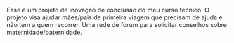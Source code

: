 Esse é um projeto de inovação de conclusão do meu curso tecnico.
O projeto visa ajudar mães/pais de primeira viagem que precisam de ajuda e não tem a quem recorrer.
Uma rede de forum para solicitar conselhos sobre maternidade/paternidade.
